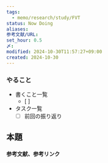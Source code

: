 ```yaml
---
tags:
  - memo/research/study/FVT
status: Now Doing
aliases: 
参考文献/URL: 
set_hour: 0.5
〆: 
modified: 2024-10-30T11:57:27+09:00
created: 2024-10-30
---
```


### やること
- 書くこと一覧
	- [ ] 
- タスク一覧
	- [ ] 前回の振り返り
## 本題



#### 参考文献、参考リンク